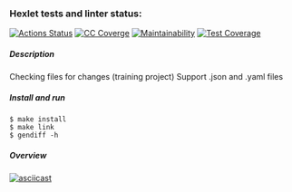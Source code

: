 ### Hexlet tests and linter status:

[![Actions Status](https://github.com/FFire/frontend-project-lvl2/workflows/hexlet-check/badge.svg)](https://github.com/FFire/frontend-project-lvl2/actions)
[![CC Coverge](https://github.com/FFire/frontend-project-lvl2/actions/workflows/coverage.yml/badge.svg)](https://github.com/FFire/frontend-project-lvl2/actions/workflows/coverage.yml)
[![Maintainability](https://api.codeclimate.com/v1/badges/dfa3d0b4c59dad795e7d/maintainability)](https://codeclimate.com/github/FFire/frontend-project-lvl2/maintainability)
[![Test Coverage](https://api.codeclimate.com/v1/badges/dfa3d0b4c59dad795e7d/test_coverage)](https://codeclimate.com/github/FFire/frontend-project-lvl2/test_coverage)

##### Description
Checking files for changes (training project)
Support .json and .yaml files

##### Install and run
    $ make install
    $ make link
    $ gendiff -h

##### Overview
[![asciicast](https://asciinema.org/a/1bmZJ34eafkSDKX9cnHxdtpTQ.svg)](https://asciinema.org/a/1bmZJ34eafkSDKX9cnHxdtpTQ)